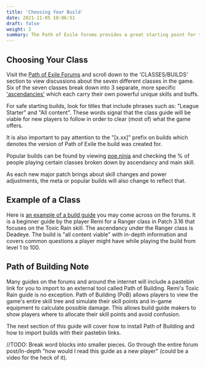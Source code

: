 ```yaml
---
title: 'Choosing Your Build'
date: 2021-11-05 18:06:51
draft: false
weight: 2
summary: The Path of Exile forums provides a great starting point for the type of characters you would like to play. 
---
```


## Choosing Your Class

Visit the [Path of Exile Forums](https://www.pathofexile.com/forum) and scroll down to the 'CLASSES/BUILDS' section to view discussions about the seven different classes in the game. Six of the seven classes break down into 3 separate, more specific ['ascendancies'](https://www.pathofexile.com/ascendancy/classes) which each carry their own powerful unique skills and buffs.

For safe starting builds, look for titles that include phrases such as: "League Starter" and "All content". These words signal that the class guide will be viable for new players to follow in order to clear (most of) what the game offers.

It is also important to pay attention to the "[x.xx]" prefix on builds which denotes the version of Path of Exile the build was created for.

Popular builds can be found by viewing [poe.ninja](https://poe.ninja/challenge/builds) and checking the % of people playing certain classes broken down by ascendancy and main skill.

As each new major patch brings about skill changes and power adjustments, the meta or popular builds will also change to reflect that.

## Example of a Class

Here is [an example of a build guide](https://www.pathofexile.com/forum/view-thread/2866127) you may come across on the forums. It is a beginner guide by the player Remi for a Ranger class in Patch 3.16 that focuses on the Toxic Rain skill. The ascendancy under the Ranger class is Deadeye. The build is "all content viable" with in-depth information and covers common questions a player might have while playing the build from level 1 to 100.

## Path of Building Note

Many guides on the forums and around the internet will include a pastebin link for you to import to an external tool called Path of Building. Remi's Toxic Rain guide is no exception. Path of Building (PoB) allows players to view the game's entire skill tree and simulate their skill points and in-game equipment to calculate possible damage. This allows build guide makers to show players where to allocate their skill points and avoid confusion.

The next section of this guide will cover how to install Path of Building and how to import builds with their pastebin links.

//TODO: Break word blocks into smaller pieces. Go through the entire forum post/In-depth "how would I read this guide as a new player" (could be a video for the heck of it).
